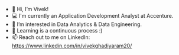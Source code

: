 - 👋 Hi, I’m Vivek!
- 💻 I'm currently an Application Development Analyst at Accenture. 
- 👀 I’m interested in Data Analytics & Data Engineering.
- 🌱 Learning is a continuous process :)
- 📫 Reach out to me on LinkedIn: https://www.linkedin.com/in/vivekghadiyaram20/

<!---
vr-20/vr-20 is a ✨ special ✨ repository because its `README.md` (this file) appears on your GitHub profile.
You can click the Preview link to take a look at your changes.
--->
